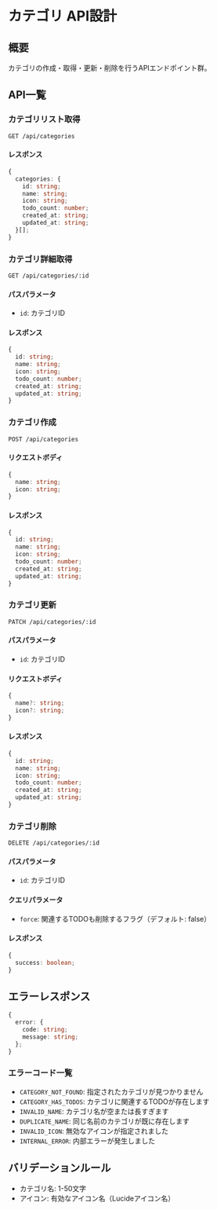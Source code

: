 # カテゴリ API設計

## 概要
カテゴリの作成・取得・更新・削除を行うAPIエンドポイント群。

## API一覧

### カテゴリリスト取得
```
GET /api/categories
```
#### レスポンス
```typescript
{
  categories: {
    id: string;
    name: string;
    icon: string;
    todo_count: number;
    created_at: string;
    updated_at: string;
  }[];
}
```

### カテゴリ詳細取得
```
GET /api/categories/:id
```
#### パスパラメータ
- `id`: カテゴリID

#### レスポンス
```typescript
{
  id: string;
  name: string;
  icon: string;
  todo_count: number;
  created_at: string;
  updated_at: string;
}
```

### カテゴリ作成
```
POST /api/categories
```
#### リクエストボディ
```typescript
{
  name: string;
  icon: string;
}
```

#### レスポンス
```typescript
{
  id: string;
  name: string;
  icon: string;
  todo_count: number;
  created_at: string;
  updated_at: string;
}
```

### カテゴリ更新
```
PATCH /api/categories/:id
```
#### パスパラメータ
- `id`: カテゴリID

#### リクエストボディ
```typescript
{
  name?: string;
  icon?: string;
}
```

#### レスポンス
```typescript
{
  id: string;
  name: string;
  icon: string;
  todo_count: number;
  created_at: string;
  updated_at: string;
}
```

### カテゴリ削除
```
DELETE /api/categories/:id
```
#### パスパラメータ
- `id`: カテゴリID

#### クエリパラメータ
- `force`: 関連するTODOも削除するフラグ（デフォルト: false）

#### レスポンス
```typescript
{
  success: boolean;
}
```

## エラーレスポンス
```typescript
{
  error: {
    code: string;
    message: string;
  };
}
```

### エラーコード一覧
- `CATEGORY_NOT_FOUND`: 指定されたカテゴリが見つかりません
- `CATEGORY_HAS_TODOS`: カテゴリに関連するTODOが存在します
- `INVALID_NAME`: カテゴリ名が空または長すぎます
- `DUPLICATE_NAME`: 同じ名前のカテゴリが既に存在します
- `INVALID_ICON`: 無効なアイコンが指定されました
- `INTERNAL_ERROR`: 内部エラーが発生しました

## バリデーションルール
- カテゴリ名: 1-50文字
- アイコン: 有効なアイコン名（Lucideアイコン名）
